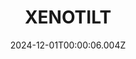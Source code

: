 ---
title: "XENOTILT"
id: 2008980
date: 2024-12-01T00:00:06.004Z
link: games/steam/recent/xenotilt
image: http://media.steampowered.com/steamcommunity/public/images/apps/2008980/b0c6b9cd1a958b4e41fcd9b0a1b4b8828a748e8a.jpg
playtime_2weeks: 107
playtime_forever: 107
playtime_windows_forever: 0
playtime_mac_forever: 0
playtime_linux_forever: 107
playtime_deck_forever: 107
---